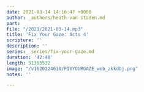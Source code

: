 ```yaml
---
date: 2021-03-14 14:16:47 +0000
author: _authors/heath-van-staden.md
part: 
file: "/2021/2021-03-14.mp3"
title: 'Fix Your Gaze: Acts 4'
scripture: ''
description: ''
series: _series/fix-your-gaze.md
duration: '42:48'
length: 51365532
image: "/v1620224610/FIXYOURGAZE_web_zkkdbj.png"
notes: ''

---
```

